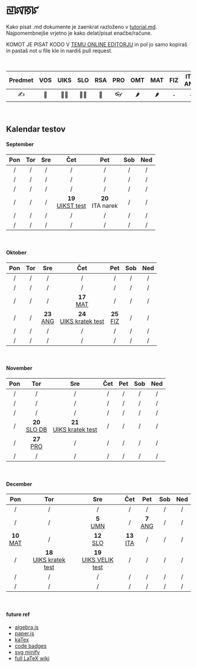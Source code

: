 # ꡙꡤꡐꡜ

Kako pisat .md dokumente je zaenkrat razloženo v [tutorial.md](tutorial.md). Najpomembnejše vrjetno je kako delat/pisat enačbe/račune.

KOMOT JE PISAT KODO V [TEMU ONLINE EDITORJU](https://stackedit.io/app#) in pol jo samo kopiraš in pastaš not u file kle in nardiš pull request. 

<br>

| Predmet |  VOS  | UIKS  |  SLO  |  RSA  |  PRO  |  OMT  |  MAT  |  FIZ  | ITA, ANG |
| :-----: | :---: | :---: | :---: | :---: | :---: | :---: | :---: | :---: | :------: |
| ✍ <br>  |   🚴   |  🎅🏻   |  👱🏻   |   🌌   |   👓   |   🌶   |   🌶   |   -   |    -     |

<br>

## Kalendar testov

#### September

|  Pon  |  Tor  |  Sre  |                Čet                |          Pet          |  Sob  |  Ned  |
| :---: | :---: | :---: | :-------------------------------: | :-------------------: | :---: | :---: |
|   /   |   /   |   /   |                 /                 |           /           |   /   |   /   |
|   /   |   /   |   /   |                 /                 |           /           |   /   |   /   |
|   /   |   /   |   /   |                 /                 |           /           |   /   |   /   |
|   /   |   /   |   /   | **19** <br> [UIKST test][uikst4l] | **20** <br> ITA narek |   /   |   /   |
|   /   |   /   |   /   |                 /                 |           /           |   /   |   /   |
|   /   |   /   |   /   |                 /                 |           /           |   /   |   /   |

<br>

#### Oktober

|  Pon  |  Tor  |          Sre           |          Čet           |          Pet           |  Sob  |  Ned  |
| :---: | :---: | :--------------------: | :--------------------: | :--------------------: | :---: | :---: |
|   /   |   /   |           /            |           /            |           /            |   /   |   /   |
|   /   |   /   |           /            |           /            |           /            |   /   |   /   |
|   /   |   /   |           /            | **17** <br> [MAT][mat] |           /            |   /   |   /   |
|   /   |   /   | **23** <br> [ANG][ang] | **24** <br> [UIKS kratek test][uiks]  |    **25** <br> [FIZ][fiz]  |   /   | / |
|   /   |   /   |           /            |           /            |           /            |   /   |   /   |
|   /   |   /   |           /            |           /            |           /            |   /   |   /   |

<br>

#### November

|  Pon  |            Tor            |  Sre  |  Čet  |  Pet  |  Sob  |  Ned  |
| :---: | :-----------------------: | :---: | :---: | :---: | :---: | :---: |
|   /   |             /             |   /   |   /   |   /   |   /   |   /   |
|   /   |             /             |   /   |   /   |   /   |   /   |   /   |
|   /   |             /             |   /   |   /   |   /   |   /   |   /   |
|   /   | **20** <br> [SLO DB][slo] |   **21** <br> [UIKS kratek test][uiks]   |   /   |   /   |   /   |   /   |
|   /   |  **27** <br> [PRO][pro]   |   /   |   /   |   /   |   /   |   /   |
|   /   |             /             |   /   |   /   |   /   |   /   |   /   |

<br>

#### December

|          Pon           |  Tor  |          Sre           |          Čet           |          Pet          |  Sob  |  Ned  |
| :--------------------: | :---: | :--------------------: | :--------------------: | :-------------------: | :---: | :---: |
|           /            |   /   |           /            |           /            |           /           |   /   |   /   |
|           /            |   /   | **5** <br> [UMN][umn]  |           /            | **7** <br> [ANG][ang] |   /   |   /   |
| **10** <br> [MAT][mat] |   /   | **12** <br> [SLO][slo] | **13** <br> [ITA][ita] |           /           |   /   |   /   |
|           /            |   **18** <br> [UIKS kratek test][uiks]   |           **19** <br> [UIKS VELIK test][uiks]            |           /            |           /           |   /   |   /   |
|           /            |   /   |           /            |           /            |           /           |   /   |   /   |
|           /            |   /   |           /            |           /            |           /           |   /   |   /   |



<br>

#### future ref

- [algebra,js](http://algebra.js.org/)
- [paper.js](http://paperjs.org/)
- [kaTex](https://katex.org/)
- [code badges](https://shields.io/#/)
- [svg minify](https://www.svgminify.com/)
- [full LaTeX wiki](https://en.wikibooks.org/wiki/LaTeX)


[uikst4l]: http://solamona.com/s/sts-kp/rac/4l/uikst.html
[uiks]: http://solamona.com/s/sts-kp/rac/5l/uiks.html
[mat]: http://solamona.com/s/sts-kp/rac/5l/matematika.html
[ang]: http://solamona.com/s/sts-kp/rac/5l/anglescina.html
[fiz]: http://solamona.com/s/sts-kp/rac/5l/fizika.html
[slo]: http://solamona.com/s/sts-kp/rac/5l/slovenscina.html
[pro]: http://solamona.com/s/sts-kp/rac/5l/programiranje.html
[umn]: http://solamona.com/s/sts-kp/rac/5l/umn.html
[ita]: http://solamona.com/s/sts-kp/rac/5l/italijanscina.html
